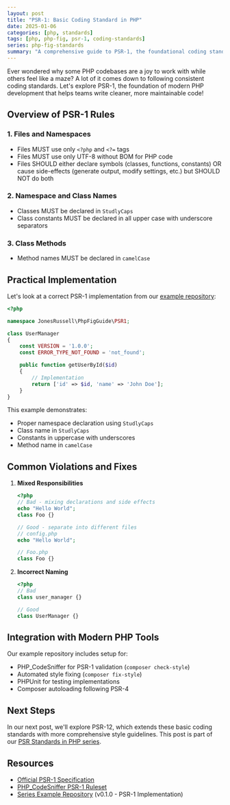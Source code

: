```yaml
---
layout: post
title: "PSR-1: Basic Coding Standard in PHP"
date: 2025-01-06
categories: [php, standards]
tags: [php, php-fig, psr-1, coding-standards]
series: php-fig-standards
summary: "A comprehensive guide to PSR-1, the foundational coding standard for PHP that establishes basic rules for files, namespaces, classes, and methods to improve code consistency and maintainability."
---
```


Ever wondered why some PHP codebases are a joy to work with while others feel like a maze? A lot of it comes down to following consistent coding standards. Let's explore PSR-1, the foundation of modern PHP development that helps teams write cleaner, more maintainable code!

## Overview of PSR-1 Rules

### 1. Files and Namespaces

- Files MUST use only `<?php` and `<?=` tags
- Files MUST use only UTF-8 without BOM for PHP code
- Files SHOULD either declare symbols (classes, functions, constants) OR cause side-effects (generate output, modify settings, etc.) but SHOULD NOT do both

### 2. Namespace and Class Names

- Classes MUST be declared in `StudlyCaps`
- Class constants MUST be declared in all upper case with underscore separators

### 3. Class Methods

- Method names MUST be declared in `camelCase`

## Practical Implementation

Let's look at a correct PSR-1 implementation from our [example repository](https://github.com/jonesrussell/php-fig-guide/blob/main/src/PSR1/UserManager.php):

```php
<?php

namespace JonesRussell\PhpFigGuide\PSR1;

class UserManager
{
    const VERSION = '1.0.0';
    const ERROR_TYPE_NOT_FOUND = 'not_found';

    public function getUserById($id)
    {
        // Implementation
        return ['id' => $id, 'name' => 'John Doe'];
    }
}
```

This example demonstrates:
- Proper namespace declaration using `StudlyCaps`
- Class name in `StudlyCaps`
- Constants in uppercase with underscores
- Method name in `camelCase`

## Common Violations and Fixes

1. **Mixed Responsibilities**

   ```php
   <?php
   // Bad - mixing declarations and side effects
   echo "Hello World";
   class Foo {}

   // Good - separate into different files
   // config.php
   echo "Hello World";
   
   // Foo.php
   class Foo {}
   ```

2. **Incorrect Naming**

   ```php
   <?php
   // Bad
   class user_manager {}
   
   // Good
   class UserManager {}
   ```

## Integration with Modern PHP Tools

Our example repository includes setup for:

- PHP_CodeSniffer for PSR-1 validation (`composer check-style`)
- Automated style fixing (`composer fix-style`)
- PHPUnit for testing implementations
- Composer autoloading following PSR-4

## Next Steps

In our next post, we'll explore PSR-12, which extends these basic coding standards with more comprehensive style guidelines. This post is part of our [PSR Standards in PHP series](/blog/psr-standards-in-php-practical-guide-for-developers).

## Resources

- [Official PSR-1 Specification](https://www.php-fig.org/psr/psr-1/)
- [PHP_CodeSniffer PSR-1 Ruleset](https://github.com/squizlabs/PHP_CodeSniffer/blob/master/src/Standards/PSR1/ruleset.xml)
- [Series Example Repository](https://github.com/jonesrussell/php-fig-guide) (v0.1.0 - PSR-1 Implementation) 